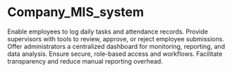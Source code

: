 # Company_MIS_system
Enable employees to log daily tasks and attendance records.  Provide supervisors with tools to review, approve, or reject employee submissions.  Offer administrators a centralized dashboard for monitoring, reporting, and data analysis.  Ensure secure, role-based access and workflows.  Facilitate transparency and reduce manual reporting overhead.
